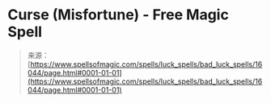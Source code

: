 <!--yml

category: 未分类

date: 2024-06-12 18:55:56

-->

# Curse (Misfortune) - Free Magic Spell

> 来源：[https://www.spellsofmagic.com/spells/luck_spells/bad_luck_spells/16044/page.html#0001-01-01](https://www.spellsofmagic.com/spells/luck_spells/bad_luck_spells/16044/page.html#0001-01-01)
